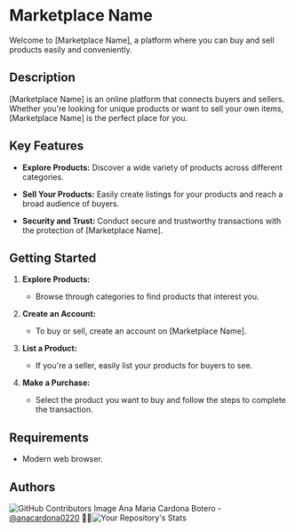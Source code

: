 # Marketplace Name

Welcome to [Marketplace Name], a platform where you can buy and sell products easily and conveniently.

## Description

[Marketplace Name] is an online platform that connects buyers and sellers. Whether you're looking for unique products or want to sell your own items, [Marketplace Name] is the perfect place for you.

## Key Features

- **Explore Products:**
  Discover a wide variety of products across different categories.

- **Sell Your Products:**
  Easily create listings for your products and reach a broad audience of buyers.

- **Security and Trust:**
  Conduct secure and trustworthy transactions with the protection of [Marketplace Name].

## Getting Started

1. **Explore Products:**
   - Browse through categories to find products that interest you.

2. **Create an Account:**
   - To buy or sell, create an account on [Marketplace Name].

3. **List a Product:**
   - If you're a seller, easily list your products for buyers to see.

4. **Make a Purchase:**
   - Select the product you want to buy and follow the steps to complete the transaction.

## Requirements

- Modern web browser.

 ## Authors
![GitHub Contributors Image](https://contrib.rocks/image?repo=anacardona0220/holbertonschool-higher_level_programming) Ana Maria Cardona Botero - <a href="https://github.com/anacardona0220" target="_blank"> @anacardona0220</a> :genie_woman:![Your Repository's Stats](https://github-readme-stats.vercel.app/api?username=anacardona0220&show_icons=true)


